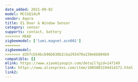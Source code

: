 ```yaml
---
date_added: 2021-09-02
model: MCCGQ14LM
vendor: Aqara
title: E1 Door & Window Sensor
category: sensor
supports: contact, battery
<<<<<<< HEAD
zigbeemodel: ['lumi.magnet.acn001']
=======
zigbeemodel: 
>>>>>>> d35fcb54bcb96b038b2cba293470a150e6b804b9
compatible: []
mlink: https://www.xiaomiyoupin.com/detail?gid=147149
link: https://www.aliexpress.com/item/1005003194414371.html
link2: 
---
```



